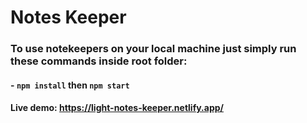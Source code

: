 # Notes Keeper
### To use notekeepers on your local machine just simply run these commands inside root folder:
#### - `npm install` then `npm start`

#### Live demo: https://light-notes-keeper.netlify.app/
